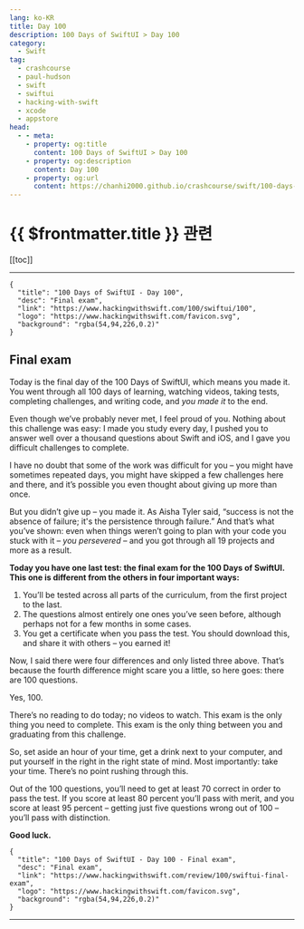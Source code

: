 ```yaml
---
lang: ko-KR
title: Day 100
description: 100 Days of SwiftUI > Day 100
category:
  - Swift
tag: 
  - crashcourse
  - paul-hudson
  - swift
  - swiftui
  - hacking-with-swift
  - xcode
  - appstore
head:
  - - meta:
    - property: og:title
      content: 100 Days of SwiftUI > Day 100
    - property: og:description
      content: Day 100
    - property: og:url
      content: https://chanhi2000.github.io/crashcourse/swift/100-days-of-swiftui/100.html
---
```


# {{ $frontmatter.title }} 관련

[[toc]]

---

```component VPCard
{
  "title": "100 Days of SwiftUI - Day 100",
  "desc": "Final exam",
  "link": "https://www.hackingwithswift.com/100/swiftui/100",
  "logo": "https://www.hackingwithswift.com/favicon.svg",
  "background": "rgba(54,94,226,0.2)"
}
```

## Final exam

Today is the final day of the 100 Days of SwiftUI, which means you made it. You went through all 100 days of learning, watching videos, taking tests, completing challenges, and writing code, and _you made it_ to the end.

Even though we’ve probably never met, I feel proud of you. Nothing about this challenge was easy: I made you study every day, I pushed you to answer well over a thousand questions about Swift and iOS, and I gave you difficult challenges to complete.

I have no doubt that some of the work was difficult for you – you might have sometimes repeated days, you might have skipped a few challenges here and there, and it’s possible you even thought about giving up more than once.

But you didn’t give up – you made it. As Aisha Tyler said, “success is not the absence of failure; it's the persistence through failure.” And that’s what you’ve shown: even when things weren’t going to plan with your code you stuck with it – _you persevered_ – and you got through all 19 projects and more as a result.

__Today you have one last test: the final exam for the 100 Days of SwiftUI. This one is different from the others in four important ways:__

1. You’ll be tested across all parts of the curriculum, from the first project to the last.
2. The questions almost entirely one ones you’ve seen before, although perhaps not for a few months in some cases.
3. You get a certificate when you pass the test. You should download this, and share it with others – you earned it!

Now, I said there were four differences and only listed three above. That’s because the fourth difference might scare you a little, so here goes: there are 100 questions.

Yes, 100.

There’s no reading to do today; no videos to watch. This exam is the only thing you need to complete. This exam is the only thing between you and graduating from this challenge.

So, set aside an hour of your time, get a drink next to your computer, and put yourself in the right in the right state of mind. Most importantly: take your time. There’s no point rushing through this.

Out of the 100 questions, you’ll need to get at least 70 correct in order to pass the test. If you score at least 80 percent you’ll pass with merit, and you score at least 95 percent – getting just five questions wrong out of 100 – you’ll pass with distinction.

__Good luck.__


```component VPCard
{
  "title": "100 Days of SwiftUI - Day 100 - Final exam",
  "desc": "Final exam",
  "link": "https://www.hackingwithswift.com/review/100/swiftui-final-exam",
  "logo": "https://www.hackingwithswift.com/favicon.svg",
  "background": "rgba(54,94,226,0.2)"
}

```

---

<TagLinks />